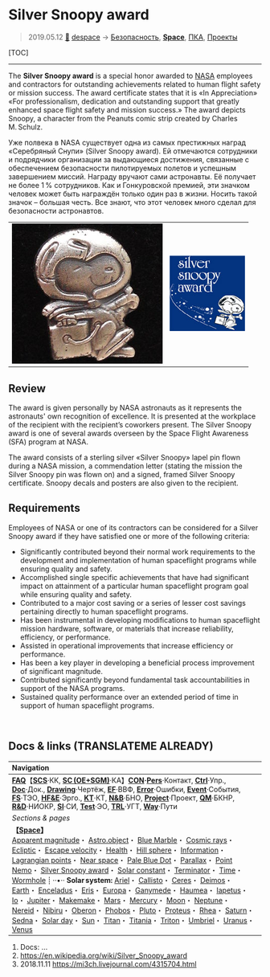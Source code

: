 # Silver Snoopy award
> 2019.05.12 [🚀](../index/index.md) [despace](index.md) → [Безопасность](qm.md), **[Space](index.md)**, [ПКА](sc.md), [Проекты](project.md)

[TOC]

---

The **Silver Snoopy award** is a special honor awarded to [NASA](contact/nasa.md) employees and contractors for outstanding achievements related to human flight safety or mission success. The award certificate states that it is «In Appreciation» «For professionalism, dedication and outstanding support that greatly enhanced space flight safety and mission success.» The award depicts Snoopy, a character from the Peanuts comic strip created by Charles M. Schulz.

Уже полвека в NASA существует одна из самых престижных наград «Серебряный Снупи» (Silver Snoopy award). Ей отмечаются сотрудники и подрядчики организации за выдающиеся достижения, связанные с обеспечением безопасности пилотируемых полетов и успешным завершением миссий. Награду вручают сами астронавты. Её получает не более 1 % сотрудников. Как и Гонкуровской премией, эти значком человек может быть награждён только один раз в жизни. Носить такой значок – большая честь. Все знают, что этот человек много сделал для безопасности астронавтов.

| | |
|:--|:--|
|![](f/aob/universe/silver_snoopy_award_tie_tack.jpg)|![](f/aob/universe/silver_snoopy_award_logo.jpg)|



## Review

The award is given personally by NASA astronauts as it represents the astronauts' own recognition of excellence. It is presented at the workplace of the recipient with the recipient’s coworkers present. The Silver Snoopy award is one of several awards overseen by the Space Flight Awareness (SFA) program at NASA.

The award consists of a sterling silver «Silver Snoopy» lapel pin flown during a NASA mission, a commendation letter (stating the mission the Silver Snoopy pin was flown on) and a signed, framed Silver Snoopy certificate. Snoopy decals and posters are also given to the recipient.



## Requirements
Employees of NASA or one of its contractors can be considered for a Silver Snoopy award if they have satisfied one or more of the following criteria:

   - Significantly contributed beyond their normal work requirements to the development and implementation of human spaceflight programs while ensuring quality and safety.
   - Accomplished single specific achievements that have had significant impact on attainment of a particular human spaceflight program goal while ensuring quality and safety.
   - Contributed to a major cost saving or a series of lesser cost savings pertaining directly to human spaceflight programs.
   - Has been instrumental in developing modifications to human spaceflight mission hardware, software, or materials that increase reliability, efficiency, or performance.
   - Assisted in operational improvements that increase efficiency or performance.
   - Has been a key player in developing a beneficial process improvement of significant magnitude.
   - Contributed significantly beyond fundamental task accountabilities in support of the NASA programs.
   - Sustained quality performance over an extended period of time in support of human spaceflight programs.



<p style="page-break-after:always"> </p>

## Docs & links (TRANSLATEME ALREADY)
|Navigation|
|:--|
|**[FAQ](faq.md)**【**[SCS](scs.md)**·КК, **[SC (OE+SGM)](sc.md)**·КА】**[CON](contact.md)·[Pers](person.md)**·Контакт, **[Ctrl](control.md)**·Упр., **[Doc](doc.md)**·Док., **[Drawing](drawing.md)**·Чертёж, **[EF](ef.md)**·ВВФ, **[Error](error.md)**·Ошибки, **[Event](event.md)**·События, **[FS](fs.md)**·ТЭО, **[HF&E](hfe.md)**·Эрго., **[KT](kt.md)**·КТ, **[N&B](nnb.md)**·БНО, **[Project](project.md)**·Проект, **[QM](qm.md)**·БКНР, **[R&D](rnd.md)**·НИОКР, **[SI](si.md)**·СИ, **[Test](test.md)**·ЭО, **[TRL](trl.md)**·УГТ, **[Way](way.md)**·Пути|
|*Sections & pages*|
|**【[Space](index.md)】**<br> [Apparent magnitude](app_mag.md)・ [Astro.object](aob.md)・ [Blue Marble](earth.md)・ [Cosmic rays](ion_rad.md)・ [Ecliptic](ecliptic.md)・ [Escape velocity](esc_vel.md)・ [Health](health.md)・ [Hill sphere](hill_sphere.md)・ [Information](info.md)・ [Lagrangian points](l_points.md)・ [Near space](near_space.md)・ [Pale Blue Dot](earth.md)・ [Parallax](parallax.md)・ [Point Nemo](earth.md)・ [Silver Snoopy award](silver_snoopy_award.md)・ [Solar constant](solar_const.md)・ [Terminator](terminator.md)・ [Time](time.md)・ [Wormhole](wormhole.md) ┊ ··•·· **Solar system:** [Ariel](ariel.md)・ [Callisto](callisto.md)・ [Ceres](ceres.md)・ [Deimos](deimos.md)・ [Earth](earth.md)・ [Enceladus](enceladus.md)・ [Eris](eris.md)・ [Europa](europa.md)・ [Ganymede](ganymede.md)・ [Haumea](haumea.md)・ [Iapetus](iapetus.md)・ [Io](io.md)・ [Jupiter](jupiter.md)・ [Makemake](makemake.md)・ [Mars](mars.md)・ [Mercury](mercury.md)・ [Moon](moon.md)・ [Neptune](neptune.md)・ [Nereid](nereid.md)・ [Nibiru](nibiru.md)・ [Oberon](oberon.md)・ [Phobos](phobos.md)・ [Pluto](pluto.md)・ [Proteus](proteus.md)・ [Rhea](rhea.md)・ [Saturn](saturn.md)・ [Sedna](sedna.md)・ [Solar day](solar_day.md)・ [Sun](sun.md)・ [Titan](titan.md)・ [Titania](titania.md)・ [Triton](triton.md)・ [Umbriel](umbriel.md)・ [Uranus](uranus.md)・ [Venus](venus.md)|

   1. Docs: …
   1. <https://en.wikipedia.org/wiki/Silver_Snoopy_award>
   1. 2018.11.11 <https://mi3ch.livejournal.com/4315704.html>

